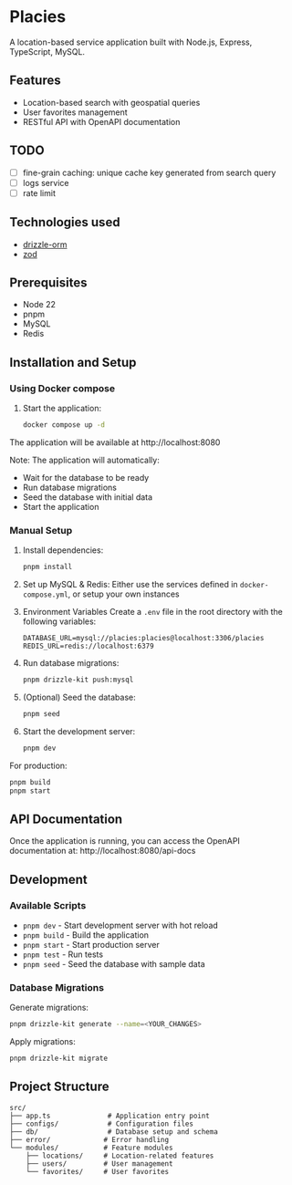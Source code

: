 # Placies

A location-based service application built with Node.js, Express, TypeScript, MySQL.

## Features

- Location-based search with geospatial queries
- User favorites management
- RESTful API with OpenAPI documentation

## TODO
- [ ] fine-grain caching: unique cache key generated from search query
- [ ] logs service
- [ ] rate limit

## Technologies used
- [drizzle-orm](https://orm.drizzle.team/)
- [zod](https://zod.dev/)

## Prerequisites

- Node 22
- pnpm
- MySQL
- Redis

## Installation and Setup

### Using Docker compose

1. Start the application:
   ```sh
   docker compose up -d
   ```

The application will be available at http://localhost:8080

Note: The application will automatically:
- Wait for the database to be ready
- Run database migrations
- Seed the database with initial data
- Start the application

### Manual Setup

1. Install dependencies:
   ```sh
   pnpm install
   ```

2. Set up MySQL & Redis:
   Either use the services defined in `docker-compose.yml`, or setup your own instances

3. Environment Variables
   Create a `.env` file in the root directory with the following variables:
   ```env
   DATABASE_URL=mysql://placies:placies@localhost:3306/placies
   REDIS_URL=redis://localhost:6379
   ```

4. Run database migrations:
   ```sh
   pnpm drizzle-kit push:mysql
   ```

5. (Optional) Seed the database:
   ```sh
   pnpm seed
   ```

6. Start the development server:
   ```sh
   pnpm dev
   ```

For production:
```sh
pnpm build
pnpm start
```

## API Documentation

Once the application is running, you can access the OpenAPI documentation at:
http://localhost:8080/api-docs

## Development

### Available Scripts

- `pnpm dev` - Start development server with hot reload
- `pnpm build` - Build the application
- `pnpm start` - Start production server
- `pnpm test` - Run tests
- `pnpm seed` - Seed the database with sample data

### Database Migrations

Generate migrations:
```sh
pnpm drizzle-kit generate --name=<YOUR_CHANGES>
```

Apply migrations:
```sh
pnpm drizzle-kit migrate
```

## Project Structure

```
src/
├── app.ts              # Application entry point
├── configs/            # Configuration files
├── db/                 # Database setup and schema
├── error/             # Error handling
└── modules/           # Feature modules
    ├── locations/     # Location-related features
    ├── users/         # User management
    └── favorites/     # User favorites
```

